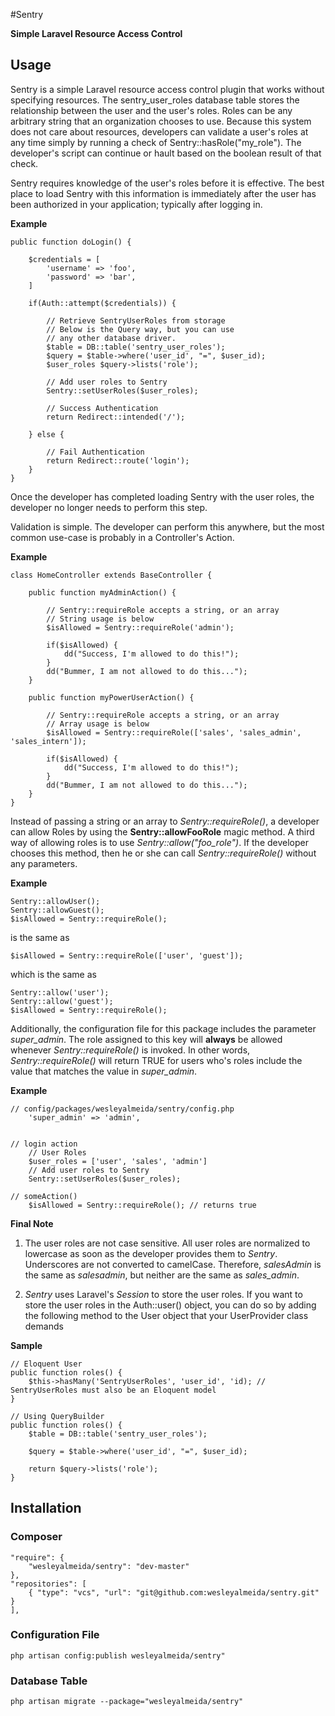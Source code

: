 #Sentry

**Simple Laravel Resource Access Control**

## Usage
Sentry is a simple Laravel resource access control plugin that works without specifying resources.  The 
sentry_user_roles database table stores the relationship between the user and the user's roles.  Roles can be any 
arbitrary string that an organization chooses to use. Because this system does not care about resources, developers 
can validate a user's roles at any time simply by running a check of Sentry::hasRole("my_role").  The developer's 
script can continue or hault based on the boolean result of that check.  

Sentry requires knowledge of the user's roles before it is effective.  The best place to load Sentry with this 
information is immediately after the user has been authorized in your application; typically after logging in.  

**Example**

    public function doLogin() {
    
        $credentials = [
            'username' => 'foo',
            'password' => 'bar',
        ]
    
        if(Auth::attempt($credentials)) {

            // Retrieve SentryUserRoles from storage
            // Below is the Query way, but you can use
            // any other database driver.
            $table = DB::table('sentry_user_roles');
            $query = $table->where('user_id', "=", $user_id);
            $user_roles $query->lists('role');
            
            // Add user roles to Sentry
            Sentry::setUserRoles($user_roles);
            
            // Success Authentication
            return Redirect::intended('/');
            
        } else {
            
            // Fail Authentication
            return Redirect::route('login');
        }
    }
    
Once the developer has completed loading Sentry with the user roles, the developer no longer needs to perform this 
step.  

Validation is simple.  The developer can perform this anywhere, but the most common use-case is probably in a 
Controller's Action.  

**Example**

    class HomeController extends BaseController {
    
        public function myAdminAction() {
        
            // Sentry::requireRole accepts a string, or an array
            // String usage is below
            $isAllowed = Sentry::requireRole('admin');
    
            if($isAllowed) {
                dd("Success, I'm allowed to do this!");
            }
            dd("Bummer, I am not allowed to do this...");
        }
        
        public function myPowerUserAction() {
        
            // Sentry::requireRole accepts a string, or an array
            // Array usage is below
            $isAllowed = Sentry::requireRole(['sales', 'sales_admin', 'sales_intern']);
    
            if($isAllowed) {
                dd("Success, I'm allowed to do this!");
            }
            dd("Bummer, I am not allowed to do this...");
        }
    }
    
Instead of passing a string or an array to _Sentry::requireRole()_, a developer can allow Roles by using the 
**Sentry::allowFooRole** magic method. A third way of allowing roles is to use _Sentry::allow("foo_role")_. If the 
developer chooses this method, then he or she can call _Sentry::requireRole()_ without any parameters.  

**Example**

    Sentry::allowUser();
    Sentry::allowGuest();
    $isAllowed = Sentry::requireRole();
    
is the same as 

    $isAllowed = Sentry::requireRole(['user', 'guest']);
    
which is the same as 

    Sentry::allow('user');
    Sentry::allow('guest');
    $isAllowed = Sentry::requireRole();
    
Additionally, the configuration file for this package includes the parameter _super_admin_.  The role assigned to 
this key will **always** be allowed whenever _Sentry::requireRole()_ is invoked.  In other words, 
_Sentry::requireRole()_ will return TRUE for users who's roles include the value that matches the value in 
_super_admin_.

**Example**

    // config/packages/wesleyalmeida/sentry/config.php
        'super_admin' => 'admin',
    
    
    // login action
        // User Roles
        $user_roles = ['user', 'sales', 'admin']
        // Add user roles to Sentry
        Sentry::setUserRoles($user_roles);
    
    // someAction()
        $isAllowed = Sentry::requireRole(); // returns true
        
**Final Note**

1. The user roles are not case sensitive.  All user roles are normalized to lowercase as soon as the developer 
provides them to _Sentry_.  Underscores are not converted to camelCase. Therefore, _salesAdmin_ is the same as 
_salesadmin_, but neither are the same as _sales_admin_.
  
2. _Sentry_ uses Laravel's _Session_ to store the user roles.  If you want to store the user roles in the Auth::user() 
object, you can do so by adding the following method to the User object that your UserProvider class demands

**Sample**

    // Eloquent User
    public function roles() {
        $this->hasMany('SentryUserRoles', 'user_id', 'id); // SentryUserRoles must also be an Eloquent model
    }
    
    // Using QueryBuilder
    public function roles() {
        $table = DB::table('sentry_user_roles');
        
        $query = $table->where('user_id', "=", $user_id);

        return $query->lists('role');
    }

## Installation

### Composer
    
    "require": {
        "wesleyalmeida/sentry": "dev-master"
    },
    "repositories": [
        { "type": "vcs", "url": "git@github.com:wesleyalmeida/sentry.git" }
    ],
    
### Configuration File
    
    php artisan config:publish wesleyalmeida/sentry"

### Database Table 

    php artisan migrate --package="wesleyalmeida/sentry"
   
